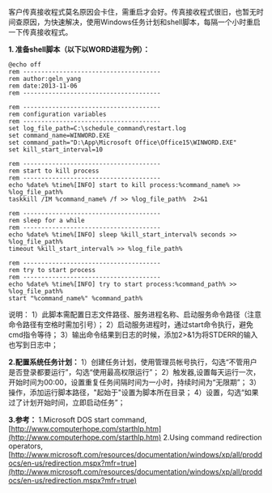 <!---
markmeta_author: wongoo
markmeta_date: 2013-11-06 06:41:37
excerpt: 利用Windows任务计划和shell脚本定时重启服务
slug: using-schedule-job-to-auto-start-service
markmeta_title: 利用Windows任务计划和shell脚本定时重启服务
wordpress_id: 535
markmeta_categories: Experience
markmeta_tags: schedule,shell,windows
-->

客户传真接收程式莫名原因会卡住，需重启才会好。传真接收程式很旧，也暂无时间查原因，为快速解决，使用Windows任务计划和shell脚本，每隔一个小时重启一下传真接收程式。

**1. 准备shell脚本（以下以WORD进程为例）：**

    
    @echo off
    rem --------------------------------------
    rem author:geln_yang 
    rem date:2013-11-06
    rem --------------------------------------
    
    rem --------------------------------------
    rem configuration variables
    rem --------------------------------------
    set log_file_path=C:\schedule_command\restart.log
    set command_name=WINWORD.EXE
    set command_path="D:\App\Microsoft Office\Office15\WINWORD.EXE"
    set kill_start_interval=10
    
    rem --------------------------------------
    rem start to kill process
    rem --------------------------------------
    echo %date% %time%[INFO] start to kill process:%command_name% >> %log_file_path%
    taskkill /IM %command_name% /f >> %log_file_path%  2>&1
    
    rem --------------------------------------
    rem sleep for a while 
    rem --------------------------------------
    echo %date% %time%[INFO] sleep %kill_start_interval% seconds >> %log_file_path%
    timeout %kill_start_interval% >> %log_file_path%
    
    rem --------------------------------------
    rem try to start process
    rem --------------------------------------
    echo %date% %time%[INFO] try to start process:%command_path% >> %log_file_path%
    start "%command_name%" %command_path%
    

说明：
  1）此脚本需配置日志文件路径、服务进程名称、启动服务命令路径（注意命令路径有空格时需加引号）；
  2）启动服务进程时，通过start命令执行，避免cmd指令等待；
  3）输出命令结果到日志的时候，添加2>&1为将STDERR的输入也写到日志中；

**2.配置系统任务计划：**
  1）创建任务计划，使用管理员帐号执行，勾选“不管用户是否登录都要运行”，勾选“使用最高权限运行”；
  2）触发器,设置每天运行一次，开始时间为00:00，设置重复任务间隔时间为一小时，持续时间为“无限期”；
  3）操作，添加运行脚本路径，"起始于"设置为脚本所在目录；
  4）设置，勾选“如果过了计划开始时间，立即启动任务”；


**3.参考：**
1.Microsoft DOS start command, [http://www.computerhope.com/starthlp.htm](http://www.computerhope.com/starthlp.htm)
2.Using command redirection operators,[http://www.microsoft.com/resources/documentation/windows/xp/all/proddocs/en-us/redirection.mspx?mfr=true](http://www.microsoft.com/resources/documentation/windows/xp/all/proddocs/en-us/redirection.mspx?mfr=true)

